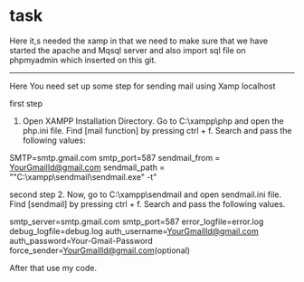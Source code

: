 # task

Here it,s needed the xamp in that we need to make sure that we have started the apache and Mqsql server and also import sql file on phpmyadmin which inserted on this git.

*******************************************************

Here You need set up some step for sending mail using Xamp localhost

first step

1. Open XAMPP Installation Directory.
  Go to C:\xampp\php and open the php.ini file.
  Find [mail function] by pressing ctrl + f.
  Search and pass the following values:


SMTP=smtp.gmail.com
smtp_port=587
sendmail_from = YourGmailId@gmail.com
sendmail_path = "\"C:\xampp\sendmail\sendmail.exe\" -t"


second step
2.   Now, go to C:\xampp\sendmail and open sendmail.ini file.
    Find [sendmail] by pressing ctrl + f.
     Search and pass the following values.
  

smtp_server=smtp.gmail.com
smtp_port=587
error_logfile=error.log
debug_logfile=debug.log
auth_username=YourGmailId@gmail.com
auth_password=Your-Gmail-Password
force_sender=YourGmailId@gmail.com(optional)


After that use my code.

